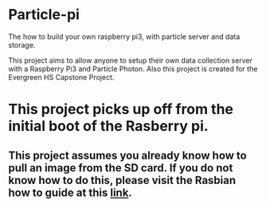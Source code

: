 # Particle-pi
The how to build your own raspberry pi3, with  particle server and  data storage. 


This project aims to allow anyone to setup their own data collection server with a Raspberry Pi3 and Particle Photon.
Also this project is created for the Evergreen HS Capstone Project.

# This project picks up off from the initial boot of the Rasberry pi.
## This project assumes you already know how to pull an image from the SD card. If you do not know how to do this, please visit the Rasbian how to guide at this [link](https://www.raspberrypi.org/learning/hardware-guide/).
